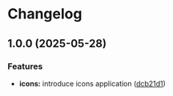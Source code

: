 # Changelog

## 1.0.0 (2025-05-28)


### Features

* **icons:** introduce icons application ([dcb21d1](https://github.com/ecoma-io/application/commit/dcb21d1c173c95ec1b06592fcb2f45857db1794c))
